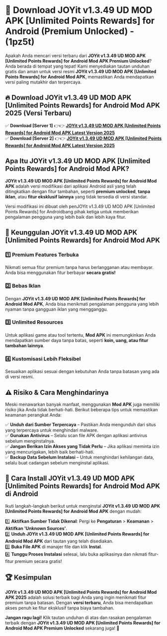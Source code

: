 

# 🎯 Download JOYit v1.3.49 UD MOD APK [Unlimited Points Rewards] for Android (Premium Unlocked) -  (1pz5t) 

Apakah Anda mencari versi terbaru dari **JOYit v1.3.49 UD MOD APK [Unlimited Points Rewards] for Android Mod APK Premium Unlocked**? Anda berada di tempat yang tepat! Kami menyediakan tautan unduhan gratis dan aman untuk versi resmi **JOYit v1.3.49 UD MOD APK [Unlimited Points Rewards] for Android Mod APK**, memastikan Anda mendapatkan versi paling mutakhir dan terpercaya.

## 🔥 Download JOYit v1.3.49 UD MOD APK [Unlimited Points Rewards] for Android Mod APK 2025 (Versi Terbaru)

✅ **Download [Server 1]** 👉👉 [**JOYit v1.3.49 UD MOD APK [Unlimited Points Rewards] for Android Mod APK Latest Version 2025**](https://apkcomod.com?title=JOYit_v1.3.49_UD_MOD_APK_[Unlimited_Points_Rewards]_for_Android)  
✅ **Download [Server 2]** 👉👉 [**JOYit v1.3.49 UD MOD APK [Unlimited Points Rewards] for Android Mod APK Latest Version 2025**](https://apkcomod.com?title=JOYit_v1.3.49_UD_MOD_APK_[Unlimited_Points_Rewards]_for_Android)  

## Apa Itu JOYit v1.3.49 UD MOD APK [Unlimited Points Rewards] for Android Mod APK?

**JOYit v1.3.49 UD MOD APK [Unlimited Points Rewards] for Android Mod APK** adalah versi modifikasi dari aplikasi Android asli yang telah ditingkatkan dengan fitur tambahan, seperti **premium unlocked**, **tanpa iklan**, atau **fitur eksklusif lainnya** yang tidak tersedia di versi standar.

Versi modifikasi ini dibuat oleh penJOYit v1.3.49 UD MOD APK [Unlimited Points Rewards] for Androidbang pihak ketiga untuk memberikan pengalaman pengguna yang lebih baik dan lebih kaya fitur.

## 🎯 Keunggulan JOYit v1.3.49 UD MOD APK [Unlimited Points Rewards] for Android Mod APK

### 1️⃣ Premium Features Terbuka
Nikmati semua fitur premium tanpa harus berlangganan atau membayar. Anda bisa menggunakan fitur berbayar **secara gratis!**

### 2️⃣ Bebas Iklan
Dengan **JOYit v1.3.49 UD MOD APK [Unlimited Points Rewards] for Android Mod APK**, Anda bisa menikmati pengalaman pengguna yang lebih nyaman tanpa gangguan iklan yang mengganggu.

### 3️⃣ Unlimited Resources
Untuk aplikasi game atau tool tertentu, **Mod APK** ini memungkinkan Anda mendapatkan sumber daya tanpa batas, seperti **koin, uang, atau fitur tambahan lainnya**.

### 4️⃣ Kustomisasi Lebih Fleksibel
Sesuaikan aplikasi sesuai dengan kebutuhan Anda tanpa batasan yang ada di versi resmi.

## ⚠️ Risiko & Cara Menghindarinya

Meski menawarkan banyak manfaat, menggunakan **Mod APK** juga memiliki risiko jika Anda tidak berhati-hati. Berikut beberapa tips untuk memastikan keamanan perangkat Anda:

✅ **Unduh dari Sumber Terpercaya** – Pastikan Anda mengunduh dari situs yang terpercaya untuk menghindari malware.  
✅ **Gunakan Antivirus** – Selalu scan file APK dengan aplikasi antivirus sebelum menginstalnya.  
✅ **Jangan Berikan Izin Akses yang Tidak Perlu** – Jika aplikasi meminta izin yang mencurigakan, lebih baik berhati-hati.  
✅ **Backup Data Sebelum Instalasi** – Untuk menghindari kehilangan data, selalu buat cadangan sebelum menginstal aplikasi.

## 📌 Cara Install JOYit v1.3.49 UD MOD APK [Unlimited Points Rewards] for Android Mod APK di Android

Ikuti langkah-langkah berikut untuk menginstal **JOYit v1.3.49 UD MOD APK [Unlimited Points Rewards] for Android Mod APK** dengan mudah:

1️⃣ **Aktifkan Sumber Tidak Dikenal**: Pergi ke **Pengaturan** > **Keamanan** > **Aktifkan 'Unknown Sources'**.  
2️⃣ **Unduh JOYit v1.3.49 UD MOD APK [Unlimited Points Rewards] for Android Mod APK** dari tautan yang telah disediakan.  
3️⃣ **Buka File APK** di manajer file dan klik **Instal**.  
4️⃣ **Tunggu Proses Instalasi** selesai, lalu buka aplikasinya dan nikmati fitur-fitur premium secara gratis!

## 🏆 Kesimpulan

**JOYit v1.3.49 UD MOD APK [Unlimited Points Rewards] for Android Mod APK 2025** adalah solusi terbaik bagi Anda yang ingin menikmati fitur premium tanpa batasan. Dengan **versi terbaru**, Anda bisa mendapatkan akses penuh ke fitur eksklusif tanpa biaya tambahan.

**Jangan ragu lagi!** Klik tautan unduhan di atas dan rasakan pengalaman terbaik dengan **JOYit v1.3.49 UD MOD APK [Unlimited Points Rewards] for Android Mod APK Premium Unlocked** sekarang juga! 🚀

